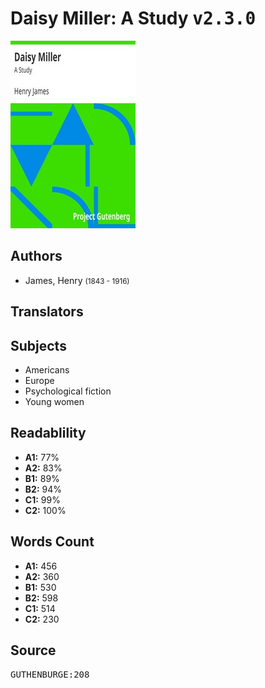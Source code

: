 # Daisy Miller: A Study <kbd>v2.3.0</kbd>

![](./cover.medium.jpg "")

## Authors


 - James, Henry <small>(1843 - 1916)</small>

## Translators



## Subjects


 - Americans
 - Europe
 - Psychological fiction
 - Young women

## Readablility


 - **A1:** 77%
 - **A2:** 83%
 - **B1:** 89%
 - **B2:** 94%
 - **C1:** 99%
 - **C2:** 100%

## Words Count


 - **A1:** 456
 - **A2:** 360
 - **B1:** 530
 - **B2:** 598
 - **C1:** 514
 - **C2:** 230

## Source


<kbd>GUTHENBURGE:208</kbd>
